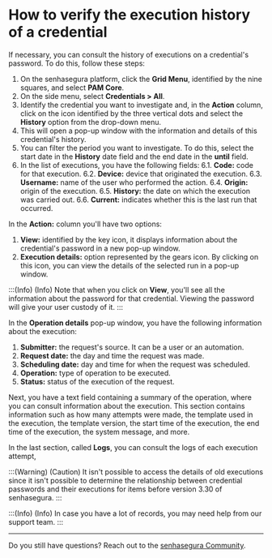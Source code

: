 # How to verify the execution history of a credential

If necessary, you can consult the history of executions on a credential's password. To do this, follow these steps:

1. On the senhasegura platform, click the **Grid Menu**, identified by the nine squares, and select **PAM Core**.
2. On the side menu, select **Credentials > All**.
3. Identify the credential you want to investigate and, in the **Action** column, click on the icon identified by the three vertical dots and select the **History** option from the drop-down menu.
4. This will open a pop-up window with the information and details of this credential's history.
5. You can filter the period you want to investigate. To do this, select the start date in the **History** date field and the end date in the **until** field.
6. In the list of executions, you have the following fields:
    6.1. **Code:** code for that execution.
    6.2. **Device:** device that originated the execution.
    6.3. **Username:** name of the user who performed the action.
    6.4. **Origin:** origin of the execution.
    6.5. **History:** the date on which the execution was carried out.
    6.6. **Current:** indicates whether this is the last run that occurred.

In the **Action:** column you'll have  two options:

1. **View:** identified by the key icon, it displays information about the credential's password in a new pop-up window.
2. **Execution details:** option represented by the gears icon. By clicking on this icon, you can view the details of the selected run in a pop-up window.

        
:::(Info) (Info)
Note that when you click on **View**, you'll see all the information about the password for that credential. Viewing the password will give your user custody of it.
:::

In the **Operation details** pop-up window, you have the following information about the execution:

1. **Submitter:** the request's source. It can be a user or an automation.
2. **Request date:** the day and time the request was made.
3. **Scheduling date:** day and time for when the request was scheduled.
4. **Operation:** type of operation to be executed.
5. **Status:** status of the execution of the request.

Next, you have a text field containing a summary of the operation, where you can consult information about the execution. This section contains information such as how many attempts were made, the template used in the execution, the template version, the start time of the execution, the end time of the execution, the system message, and more.

In the last section, called **Logs**, you can consult the logs of each execution attempt,

:::(Warning) (Caution)
It isn't possible to access the details of old executions since it isn't possible to determine the relationship between credential passwords and their executions for items before version 3.30 of senhasegura.
:::

:::(Info) (Info)
In case you have a lot of records, you may need help from our support team.
:::

***

Do you still have questions? Reach out to the [senhasegura Community](https://community.senhasegura.io/).